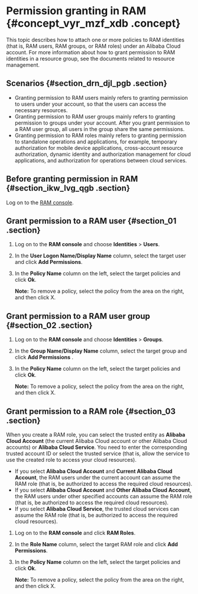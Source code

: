 # Permission granting in RAM {#concept_vyr_mzf_xdb .concept}

This topic describes how to attach one or more policies to RAM identities \(that is, RAM users, RAM groups, or RAM roles\) under an Alibaba Cloud account. For more information about how to grant permission to RAM identities in a resource group, see the documents related to resource management.

## Scenarios {#section_drn_djl_pgb .section}

-   Granting permission to RAM users mainly refers to granting permission to users under your account, so that the users can access the necessary resources.
-   Granting permission to RAM user groups mainly refers to granting permission to groups under your account. After you grant permission to a RAM user group, all users in the group share the same permissions.
-   Granting permission to RAM roles mainly refers to granting permission to standalone operations and applications, for example, temporary authorization for mobile device applications, cross-account resource authorization, dynamic identity and authorization management for cloud applications, and authorization for operations between cloud services.

## Before granting permission in RAM {#section_ikw_lvg_qgb .section}

Log on to the [RAM console](https://partners-intl.console.aliyun.com/#/ram).

## Grant permission to a RAM user {#section_01 .section}

1.  Log on to the **RAM console** and choose **Identities** \> **Users**.
2.  In the **User Logon Name/Display Name** column, select the target user and click **Add Permissions**.
3.  In the **Policy Name** column on the left, select the target policies and click **Ok**.

    **Note:** To remove a policy, select the policy from the area on the right, and then click X.


## Grant permission to a RAM user group {#section_02 .section}

1.  Log on to the **RAM console** and choose **Identities** \> **Groups**.
2.  In the **Group Name/Display Name** column, select the target group and click **Add Permissions** .
3.  In the **Policy Name** column on the left, select the target policies and click **Ok**.

    **Note:** To remove a policy, select the policy from the area on the right, and then click X.


## Grant permission to a RAM role {#section_03 .section}

When you create a RAM role, you can select the trusted entity as **Alibaba Cloud Account** \(the current Alibaba Cloud account or other Alibaba Cloud accounts\) or **Alibaba Cloud Service**. You need to enter the corresponding trusted account ID or select the trusted service \(that is, allow the service to use the created role to access your cloud resources\).

-   If you select **Alibaba Cloud Account** and **Current Alibaba Cloud Account**, the RAM users under the current account can assume the RAM role \(that is, be authorized to access the required cloud resources\).
-   If you select **Alibaba Cloud Account** and **Other Alibaba Cloud Account**, the RAM users under other specified accounts can assume the RAM role \(that is, be authorized to access the required cloud resources\).
-   If you select **Alibaba Cloud Service**, the trusted cloud services can assume the RAM role \(that is, be authorized to access the required cloud resources\).

1.  Log on to the **RAM console** and click **RAM Roles**.
2.  In the **Role Name** column, select the target RAM role and click **Add Permissions**.
3.  In the **Policy Name** column on the left, select the target policies and click **Ok**.

    **Note:** To remove a policy, select the policy from the area on the right, and then click X.


